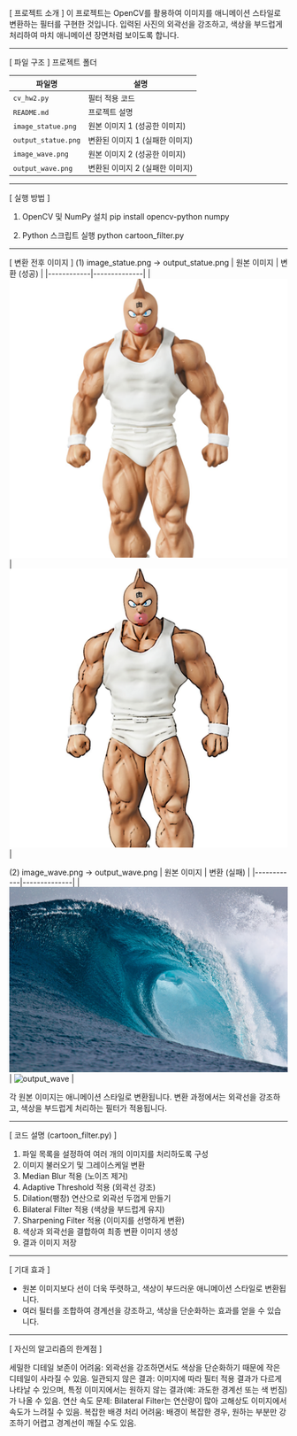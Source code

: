 [ 프로젝트 소개 ]
이 프로젝트는 OpenCV를 활용하여 이미지를 애니메이션 스타일로 변환하는 필터를 구현한 것입니다.
입력된 사진의 외곽선을 강조하고, 색상을 부드럽게 처리하여 마치 애니메이션 장면처럼 보이도록 합니다.

--------------------------------------------------
[ 파일 구조 ]
프로젝트 폴더

| 파일명              | 설명                          |
|---------------------|-----------------------------|
| `cv_hw2.py`        | 필터 적용 코드               |
| `README.md`        | 프로젝트 설명                |
| `image_statue.png` | 원본 이미지 1 (성공한 이미지) |
| `output_statue.png`| 변환된 이미지 1 (실패한 이미지) |
| `image_wave.png`   | 원본 이미지 2 (성공한 이미지) |
| `output_wave.png`  | 변환된 이미지 2 (실패한 이미지) |

--------------------------------------------------
[ 실행 방법 ]
1. OpenCV 및 NumPy 설치
   pip install opencv-python numpy

2. Python 스크립트 실행
   python cartoon_filter.py

--------------------------------------------------
[ 변환 전후 이미지 ]
(1) image_statue.png  →  output_statue.png
| 원본 이미지 | 변환 (성공) |
|------------|--------------|
| ![image_statue](image_statue.png) | ![output_statue](output_statue.png) |

(2) image_wave.png  →  output_wave.png
| 원본 이미지 | 변환 (실패) |
|------------|--------------|
| ![image_wave](image_wave.png) | ![output_wave](output_wave.png) |

각 원본 이미지는 애니메이션 스타일로 변환됩니다.
변환 과정에서는 외곽선을 강조하고, 색상을 부드럽게 처리하는 필터가 적용됩니다.

--------------------------------------------------
[ 코드 설명 (cartoon_filter.py) ]
1. 파일 목록을 설정하여 여러 개의 이미지를 처리하도록 구성
2. 이미지 불러오기 및 그레이스케일 변환
3. Median Blur 적용 (노이즈 제거)
4. Adaptive Threshold 적용 (외곽선 강조)
5. Dilation(팽창) 연산으로 외곽선 두껍게 만들기
6. Bilateral Filter 적용 (색상을 부드럽게 유지)
7. Sharpening Filter 적용 (이미지를 선명하게 변환)
8. 색상과 외곽선을 결합하여 최종 변환 이미지 생성
9. 결과 이미지 저장

--------------------------------------------------
[ 기대 효과 ]
- 원본 이미지보다 선이 더욱 뚜렷하고, 색상이 부드러운 애니메이션 스타일로 변환됩니다.
- 여러 필터를 조합하여 경계선을 강조하고, 색상을 단순화하는 효과를 얻을 수 있습니다.

--------------------------------------------------
[ 자신의 알고리즘의 한계점 ]

세밀한 디테일 보존이 어려움: 외곽선을 강조하면서도 색상을 단순화하기 때문에 작은 디테일이 사라질 수 있음.
일관되지 않은 결과: 이미지에 따라 필터 적용 결과가 다르게 나타날 수 있으며, 특정 이미지에서는 원하지 않는 결과(예: 과도한 경계선 또는 색 번짐)가 나올 수 있음.
연산 속도 문제: Bilateral Filter는 연산량이 많아 고해상도 이미지에서 속도가 느려질 수 있음.
복잡한 배경 처리 어려움: 배경이 복잡한 경우, 원하는 부분만 강조하기 어렵고 경계선이 깨질 수도 있음.
